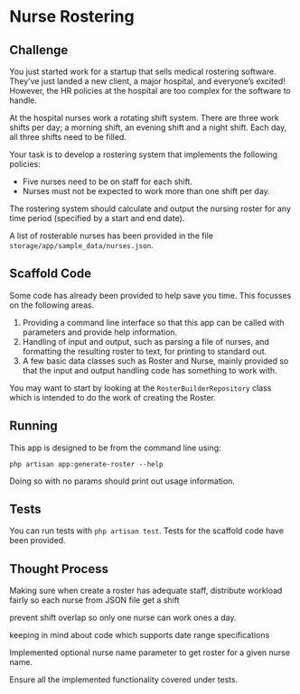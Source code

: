 # Nurse Rostering

## Challenge

You just started work for a startup that sells medical rostering software. They’ve just landed a new client, a major hospital, and everyone’s excited! However, the HR policies at the hospital are too complex for the software to handle.

At the hospital nurses work a rotating shift system. There are three work shifts per day; a morning shift, an evening shift and a night shift. Each day, all three shifts need to be filled.

Your task is to develop a rostering system that implements the following policies:

- Five nurses need to be on staff for each shift.
- Nurses must not be expected to work more than one shift per day.

The rostering system should calculate and output the nursing roster for any time period (specified by a start and end date).

A list of rosterable nurses has been provided in the file `storage/app/sample_data/nurses.json`.

## Scaffold Code

Some code has already been provided to help save you time. This focusses on the following areas.

1. Providing a command line interface so that this app can be called with parameters and provide help information.
2. Handling of input and output, such as parsing a file of nurses, and formatting the resulting roster to text, for printing to standard out.
3. A few basic data classes such as Roster and Nurse, mainly provided so that the input and output handling code has something to work with.

You may want to start by looking at the `RosterBuilderRepository` class which is intended to do the work of creating the Roster.

## Running

This app is designed to be from the command line using:

```
php artisan app:generate-roster --help
```

Doing so with no params should print out usage information.

## Tests

You can run tests with `php artisan test`. Tests for the scaffold code have been provided.

## Thought Process

Making sure when create a roster has adequate staff, distribute workload fairly so each nurse from JSON file get a shift

prevent shift overlap so only one nurse can work ones a day.

keeping in mind about code which supports date range specifications

Implemented optional nurse name parameter to get roster for a given nurse name.

Ensure all the implemented functionality covered under tests.